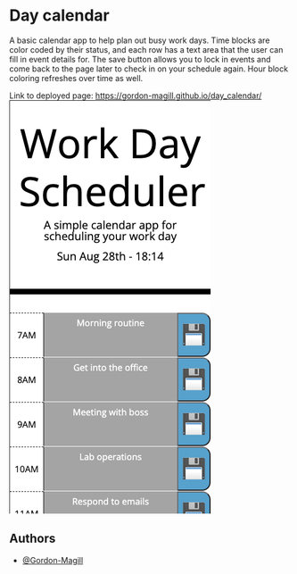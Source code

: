# Day calendar

A basic calendar app to help plan out busy work days.
Time blocks are color coded by their status, and each row has a text area that the user can
fill in event details for. The save button allows you to lock in events and come back to the
page later to check in on your schedule again. Hour block coloring refreshes over time as well.

 Link to deployed page:
https://gordon-magill.github.io/day_calendar/
 ![Deployed page](./assets/images/deployed_screenshot.png)
## Authors

- [@Gordon-Magill](https://github.com/Gordon-Magill/)

